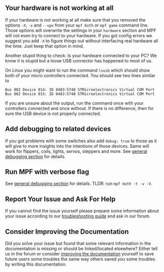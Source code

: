 ## Your hardware is not working at all

If your hardware is not working at all make sure that you removed the
options `-X`, `-x` and `--vpx` from your `mpf both` or `mpf game`
command line. Those options will overwrite the settings in your
`hardware` section and MPF will not even try to connect to your
hardware. If you got config errors we suggest you add `-X` to figure
things out without interfacing real hardware all the time. Just keep
that option in mind.

Another stupid thing to check: Is your hardware connected to your PC? We
know it is stupid but a loose USB connector has happened to most of us.

On Linux you might want to run the command `lsusb` which should show
both of your micro controllers connected. You should see two lines
similar to

``` console
Bus 002 Device 014: ID 0483:5740 STMicroelectronics Virtual COM Port
Bus 002 Device 015: ID 0483:5740 STMicroelectronics Virtual COM Port
```

If you are unsure about the output, run the command once with your
controllers connected and once without. If there is no difference, then
for sure the USB device is not properly connected.

## Add debugging to related devices

If you got problems with some switches also add `debug: true` to those
as it will give to more insights into the intentions of those devices.
Same will work for flippers, coils, lights, servos, steppers and more.
See
[general debugging section](/troubleshooting/general_debugging) for details.

## Run MPF with verbose flag

See
[general debugging section](/troubleshooting/general_debugging) for details. TLDR: run `mpf both -t -v -V`.

## Report Your Issue and Ask For Help

If you cannot find the issue yourself please prepare some information
about your issue according to our
[troubleshooting guide](/troubleshooting) and ask in our forum.

## Consider Improving the Documentation

Did you solve your issue but found that some relevant information in the
documentation is missing or should be linked/located elsewhere? Either
tell us in the forum or consider
[improving the documentation](/about/help_docs) yourself to save future users some troubles the same way
others saved you some troubles by writing this documentation.
